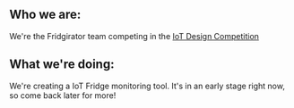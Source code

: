 ## Who we are:

We're the Fridgirator team competing in the [IoT Design Competition](https://iot.institute.ufl.edu/iot-students-club/iot-design-competition-2022/)

## What we're doing:

We're creating a IoT Fridge monitoring tool. It's in an early stage right now, so come back later for more!
